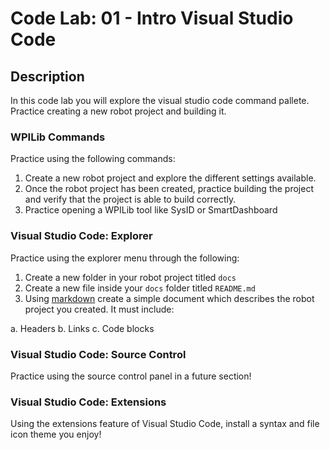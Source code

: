 # Code Lab: 01 - Intro Visual Studio Code

## Description

In this code lab you will explore the visual studio code command pallete.
Practice creating a new robot project and building it.

### WPILib Commands

Practice using the following commands:

1. Create a new robot project and explore the different settings available.
2. Once the robot project has been created, practice building the project and
verify that the project is able to build correctly.
3. Practice opening a WPILib tool like SysID or SmartDashboard

### Visual Studio Code: Explorer

Practice using the explorer menu through the following:

1. Create a new folder in your robot project titled `docs`
2. Create a new file inside your `docs` folder titled `README.md`
3. Using [markdown](https://github.com/adam-p/markdown-here/wiki/Markdown-Cheatsheet)
create a simple document which describes the robot project you created.
It must include:

  a. Headers
  b. Links
  c. Code blocks

### Visual Studio Code: Source Control

Practice using the source control panel in a future section!

### Visual Studio Code: Extensions

Using the extensions feature of Visual Studio Code, install
a syntax and file icon theme you enjoy!

